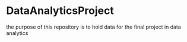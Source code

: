 # DataAnalyticsProject
the purpose of this repository is to hold data for the final project in data analytics
